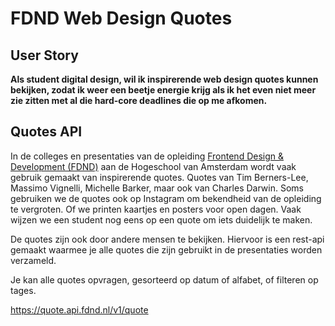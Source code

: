 # FDND Web Design Quotes

## User Story

**Als student digital design,
wil ik inspirerende web design quotes kunnen bekijken, 
zodat ik weer een beetje energie krijg als ik het even niet meer zie zitten met al die hard-core deadlines die op me afkomen.**


## Quotes API

In de colleges en presentaties van de opleiding [Frontend Design & Development (FDND)](https://fdnd.nl) aan de Hogeschool van Amsterdam wordt vaak gebruik gemaakt van inspirerende quotes. Quotes van Tim Berners-Lee, Massimo Vignelli, Michelle Barker, maar ook van Charles Darwin.
Soms gebruiken we de quotes ook op Instagram om bekendheid van de opleiding te vergroten. 
Of we printen kaartjes en posters voor open dagen.
Vaak wijzen we een student nog eens op een quote om iets duidelijk te maken.

De quotes zijn ook door andere mensen te bekijken. Hiervoor is een rest-api gemaakt waarmee je alle quotes die zijn gebruikt in de presentaties worden verzameld. 

Je kan alle quotes opvragen, gesorteerd op datum of alfabet, of filteren op tages. 

https://quote.api.fdnd.nl/v1/quote
